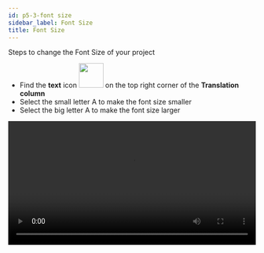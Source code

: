 ```yaml
---
id: p5-3-font size
sidebar_label: Font Size
title: Font Size
---
```


Steps to change the Font Size of your project

- Find the **text** icon <img src="/assets/font-size.png" width="50px" alt=""/> on the top right corner of the **Translation column**
- Select the small letter A to make the font size smaller
- Select the big letter A to make the font size larger

<video controls src="/0.5.5/en_fontsize.mov" width="100%" type="video/mov"/>